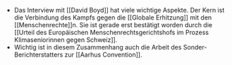 - Das Interview mit [[David Boyd]] hat viele wichtige Aspekte. Der Kern ist die Verbindung des Kampfs gegen die [[Globale Erhitzung]] mit den [[Menschenrechte]]n. Sie ist gerade erst bestätigt worden durch die [[Urteil des Europäischen Menschenrechtsgerichtshofs im Prozess Klimaseniorinnen gegen Schweiz]].
- Wichtig ist in diesem Zusammenhang auch die Arbeit des Sonder-Berichterstatters zur [[Aarhus Convention]].